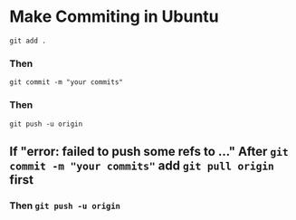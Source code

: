 # Make Commiting in Ubuntu

```git add .```
### Then
```git commit -m "your commits"```
### Then
```git push -u origin```

## If "error: failed to push some refs to ..." After ```git commit -m "your commits"``` add ```git pull origin``` first
### Then ```git push -u origin```
